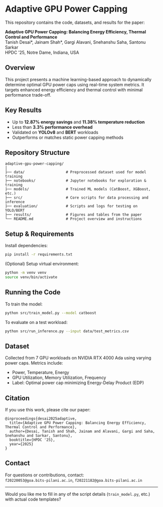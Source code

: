 # Adaptive GPU Power Capping
This repository contains the code, datasets, and results for the paper:

**Adaptive GPU Power Capping: Balancing Energy Efficiency, Thermal Control and Performance**  
Tanish Desai*, Jainam Shah*, Gargi Alavani, Snehanshu Saha, Santonu Sarkar  
HPDC ’25, Notre Dame, Indiana, USA  

## Overview
This project presents a machine learning-based approach to dynamically determine optimal GPU power caps using real-time system metrics. It targets enhanced energy efficiency and thermal control with minimal performance trade-off.

## Key Results
- Up to **12.87% energy savings** and **11.38% temperature reduction**  
- Less than **3.3% performance overhead**  
- Validated on **YOLOv8** and **BERT** workloads  
- Outperforms or matches static power capping methods  

## Repository Structure
```
adaptive-gpu-power-capping/
│
├── data/                   # Preprocessed dataset used for model training
├── notebooks/              # Jupyter notebooks for exploration & training
├── models/                 # Trained ML models (CatBoost, XGBoost, etc.)
├── src/                    # Core scripts for data processing and inference
├── evaluation/             # Scripts and logs for testing on YOLO/BERT
├── results/                # Figures and tables from the paper
└── README.md               # Project overview and instructions
```

##  Setup & Requirements
Install dependencies:
```bash
pip install -r requirements.txt
```

(Optional) Setup virtual environment:
```bash
python -m venv venv
source venv/bin/activate
```

## Running the Code

To train the model:

```bash
python src/train_model.py --model catboost
```

To evaluate on a test workload:

```bash
python src/run_inference.py --input data/test_metrics.csv
```

## Dataset

Collected from 7 GPU workloads on NVIDIA RTX 4000 Ada using varying power caps. Metrics include:
- Power, Temperature, Energy
- GPU Utilization, Memory Utilization, Frequency  
- Label: Optimal power cap minimizing Energy-Delay Product (EDP)

## Citation

If you use this work, please cite our paper:

```
@inproceedings{desai2025adaptive,
  title={Adaptive GPU Power Capping: Balancing Energy Efficiency, Thermal Control and Performance},
  author={Desai, Tanish and Shah, Jainam and Alavani, Gargi and Saha, Snehanshu and Sarkar, Santonu},
  booktitle={HPDC '25},
  year={2025}
}
```

## Contact

For questions or contributions, contact:  
`f20220053@goa.bits-pilani.ac.in`, `f20221182@goa.bits-pilani.ac.in`

---

Would you like me to fill in any of the script details (`train_model.py`, etc.) with actual code templates?
